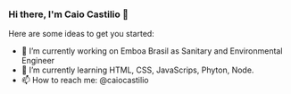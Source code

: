 ### Hi there, I'm Caio Castilio 👋


Here are some ideas to get you started:

- 🔭 I’m currently working on Emboa Brasil as Sanitary and Environmental Engineer
- 🌱 I’m currently learning HTML, CSS, JavaScrips, Phyton, Node.
- 📫 How to reach me: @caiocastilio

